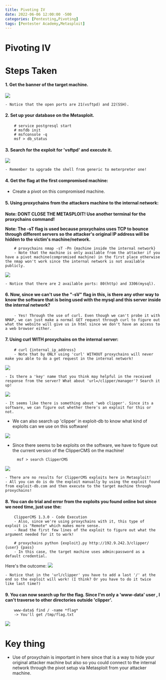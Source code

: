 ```yaml
---
title: Pivoting IV
date: 2022-06-06 12:00:00 -500
categories: [Pentesting,Pivoting]
tags: [Pentester Academy,Metasploit]
---
```


# Pivoting IV

# Steps Taken
#### 1. Get the banner of the target machine.

![](/assets/img/1586.png)

	- Notice that the open ports are 21(vsftpd) and 22(SSH).

#### 2. Set up your database on the Metasploit.

		# service postgresql start
		# msfdb init
		# msfconsole -q
		msf > db_status

#### 3. Search for the exploit for 'vsftpd' and execute it.

![](/assets/img/1587.png)

	- Remember to upgrade the shell from generic to meterpreter one!

#### 4. Get the flag at the first compromised machine:

- Create a pivot on this compromised machine.

#### 5. Using proxychains from the attackers machine to the internal network:

**Note: DONT CLOSE THE METASPLOIT! Use another terminal for the proxychains command!**

**Note: The -sT flag is used because proxychains uses TCP to bounce through different servers so the attacker's original IP address will be hidden to the victim's machine/network.**

		# proxychains nmap -sT -Pn {machine inside the internal network}
		- Note that the machine is only available from the attacker if you have a pivot machine(compromised machine) in the first place otherwise the nmap won't work since the internal network is not available publicly.

![](/assets/img/1588.png)

	- Notice that there are 2 available ports: 80(http) and 3306(mysql).

#### 6. Now, since we can't use the "-sV" flag in this, is there any other way to know the software that is being used with the mysql and this server inside the internal network?

		- Yes! Through the use of curl. Even though we can't probe it with NMAP, we can just make a normal GET request through curl to figure out what the website will give us in html since we don't have an access to a web browser either.

#### 7. Using curl WITH proxychains on the internal server:

		# curl {internal_ip_address}
		- Note that by ONLY using 'curl' WITHOUT proxychains will never make you able to do a get request in the internal network!

![](/assets/img/1589.png)

	- Is there a 'key' name that you think may helpful in the received response from the server? What about 'url=/clipper/manager'? Search it up!

![](/assets/img/1590.png)

	- It seems like there is something about 'web clipper'. Since its a software, we can figure out whether there's an exploit for this or not.

- We can also search up 'clipper' in exploit-db to know what kind of exploits can we use on this software!

![](/assets/img/1591.png)

- Since there seems to be exploits on the software, we have to figure out the current version of the ClipperCMS on the machine!

		msf > search ClipperCMS

![](/assets/img/1592.png)

	- There are no results for ClipperCMS exploits here in Metasploit!
	- All you can do is do the exploit manually by using the exploit found from exploit-db.com and then execute to the target machine through proxychains!

#### 8. You can do trial and error from the exploits you found online but since we need time, just use the:

		ClipperCMS 1.3.0 - Code Execution
		- Also, since we're using proxychains with it, this type of exploit is "Remote" which makes more sense.
		- Read the first few lines of the exploit to figure out what the argument needed for it to work!

		# proxychains python {exploit}.py http://192.9.242.3/clipper/ {user} {pass}
		- In this case, the target machine uses admin:password as a default credential.

Here's the outcome:
![](/assets/img/1593.png)

	- Notice that in the 'url/clipper' you have to add a last '/' at the end so the exploit will work! (I think? Or you have to do it twice like last time?)

#### 9. You can now search up for the flag. Since I'm only a 'www-data' user , I can't traverse to other directories outside 'clipper'.

		www-data$ find / -name *flag*
		-> You'll get /tmp/flag.txt

![](/assets/img/1594.png)

# Key thing
- Use of proxychain is important in here since that is a way to hide your original attacker machine but also so you could connect to the internal network through the pivot setup via Metasploit from your attacker machine.